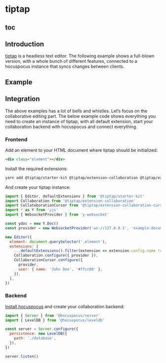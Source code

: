 # tiptap

## toc

## Introduction
[tiptap](https://tiptap.dev) is a headless text editor. The following example shows a full-blown version, with a whole bunch of different features, connected to a hocuspocus instance that syncs changes between clients.

## Example
<demo name="Tiptap" />

## Integration
The above examples has a lot of bells and whistles. Let’s focus on the collaborative editing part. The below example code shows everything you need to create an instance of tiptap, with all default extension, start your collaboration backend with hocuspocus and connect everything.

### Frontend
Add an element to your HTML document where tiptap should be initialized:
```html
<div class="element"></div>
```

Install the required extensions:
```bash
yarn add @tiptap/starter-kit @tiptap/extension-collaboration @tiptap/extension-collaboration-cursor yjs y-websocket
```

And create your tiptap instance:
```js
import { Editor, defaultExtensions } from '@tiptap/starter-kit'
import Collaboration from '@tiptap/extension-collaboration'
import CollateborationCursor from '@tiptap/extension-collaboration-cursor'
import * as Y from 'yjs'
import { WebsocketProvider } from 'y-websocket'

const ydoc = new Y.Doc()
const provider = new WebsocketProvider('ws://127.0.0.1', 'example-document', ydoc)

new Editor({
  element: document.querySelector('.element'),
  extensions: [
    ...defaultExtensions().filter(extension => extension.config.name !== 'history'),
    Collaboration.configure({ provider }),
    CollaborationCursor.configure({
      provider,
      user: { name: 'John Doe', '#ffcc00' },
    }),
  ],
})
```

### Backend
[Install hocuspocus](/installation) and create your collaboration backend:

```js
import { Server } from '@hocuspocus/server'
import { LevelDB } from '@hocuspocus/leveldb'

const server = Server.configure({
  persistence: new LevelDB({
    path: './database',
  }),
})

server.listen()
```
